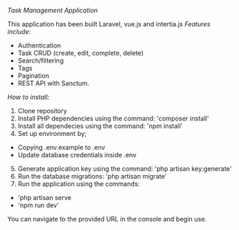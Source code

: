 *Task Management Application*

This application has been built Laravel, vue.js and intertia.js
*Features include:*
- Authentication
- Task CRUD (create, edit, complete, delete)
- Search/filtering
- Tags
- Pagination
- REST API with Sanctum.

*How to install:*

1. Clone repository
2. Install PHP dependencies using the command: 'composer install'
3. Install all dependecies using the command: 'npm install'
4. Set up environment by;
- Copying .env.example to .env
- Update database credentials inside .env
5. Generate application key using the command: 'php artisan key:generate'
6. Run the database migrations: 'php artisan migrate'  
7. Run the application using the commands:
- 'php artisan serve
- 'npm run dev'

You can navigate to the provided URL in the console and begin use.
